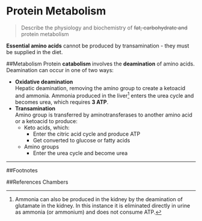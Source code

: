# Protein Metabolism
> Describe the physiology and biochemistry of ~~fat, carbohydrate and~~ protein metabolism

**Essential amino acids** cannot be produced by transamination - they must be supplied in the diet.

##Metabolism
Protein **catabolism** involves the **deamination** of amino acids. Deamination can occur in one of two ways:
* **Oxidative deamination**  
Hepatic deamination, removing the amino group to create a ketoacid and ammonia. Ammonia produced in the liver[^1] enters the urea cycle and becomes urea, which requires **3 ATP**.
* **Transamination**  
Amino group is transferred by aminotransferases to another amino acid or a ketoacid to produce:
    * Keto acids, which:
        * Enter the citric acid cycle and produce ATP
        * Get converted to glucose or fatty acids
    * Amino groups
        * Enter the urea cycle and become urea

---
##Footnotes
[^1]: Ammonia can also be produced in the kidney by the deamination of glutamate in the kidney. In this instance it is eliminated directly in urine as ammonia (or ammonium) and does not consume ATP.

##References
Chambers